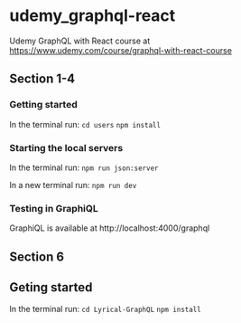 # udemy_graphql-react

Udemy GraphQL with React course at https://www.udemy.com/course/graphql-with-react-course

## Section 1-4

### Getting started

In the terminal run:
`cd users`
`npm install`

### Starting the local servers

In the terminal run:
`npm run json:server`

In a new terminal run:
`npm run dev`

### Testing in GraphiQL

GraphiQL is available at http://localhost:4000/graphql

## Section 6

## Geting started

In the terminal run:
`cd Lyrical-GraphQL`
`npm install`
